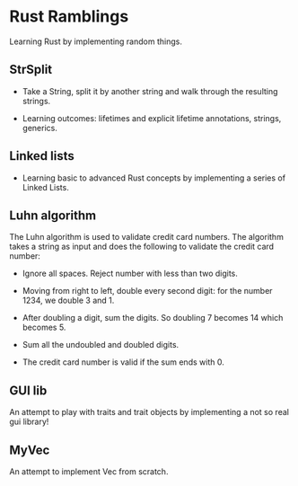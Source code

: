 # Rust Ramblings

Learning Rust by implementing random things.

## StrSplit

- Take a String, split it by another string and walk through the resulting strings.

- Learning outcomes: lifetimes and explicit lifetime annotations, strings, generics.

## Linked lists

- Learning basic to advanced Rust concepts by implementing a series of Linked Lists.

## Luhn algorithm

The Luhn algorithm is used to validate credit card numbers. The algorithm takes a string as input and does the following to validate the credit card number:

- Ignore all spaces. Reject number with less than two digits.

- Moving from right to left, double every second digit: for the number 1234, we double 3 and 1.

- After doubling a digit, sum the digits. So doubling 7 becomes 14 which becomes 5.

- Sum all the undoubled and doubled digits.

- The credit card number is valid if the sum ends with 0.

## GUI lib

An attempt to play with traits and trait objects by implementing a not so real gui library!

## MyVec

An attempt to implement Vec from scratch.
